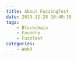 ```yaml
---
title: About FuzzingTest
date: 2023-12-28 10:40:18
tags: 
    - Blockchain
    - Foundry
    - FuzzTest
categories:
    - Web3
---
```

